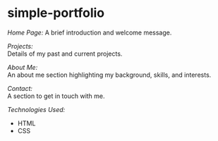 # simple-portfolio
*Home Page:* A brief introduction and welcome message.

*Projects:*  
Details of my past and current projects.

*About Me:*  
An about me section highlighting my background, skills, and interests.

*Contact:*  
A section to get in touch with me.

*Technologies Used:*  
- HTML  
- CSS
